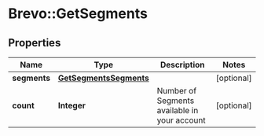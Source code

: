 # Brevo::GetSegments

## Properties
Name | Type | Description | Notes
------------ | ------------- | ------------- | -------------
**segments** | [**GetSegmentsSegments**](GetSegmentsSegments.md) |  | [optional] 
**count** | **Integer** | Number of Segments available in your account | [optional] 



